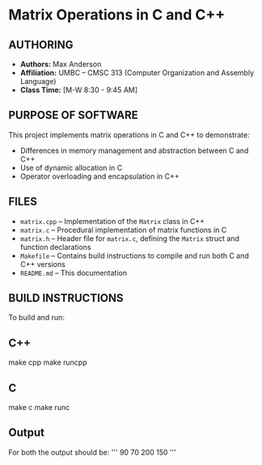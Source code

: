 # Matrix Operations in C and C++

## AUTHORING
- **Authors:** Max Anderson
- **Affiliation:** UMBC – CMSC 313 (Computer Organization and Assembly Language)
- **Class Time:** [M-W 8:30 - 9:45 AM]

## PURPOSE OF SOFTWARE
This project implements matrix operations in C and C++ to demonstrate:
- Differences in memory management and abstraction between C and C++
- Use of dynamic allocation in C
- Operator overloading and encapsulation in C++

## FILES
- `matrix.cpp` – Implementation of the `Matrix` class in C++
- `matrix.c` – Procedural implementation of matrix functions in C
- `matrix.h` – Header file for `matrix.c`, defining the `Matrix` struct and function declarations
- `Makefile` – Contains build instructions to compile and run both C and C++ versions
- `README.md` – This documentation

## BUILD INSTRUCTIONS
To build and run:

## C++

  make cpp
  make runcpp

## C

  make c
  make runc

## Output

For both the output should be:
'''
90 70
200 150
'''
